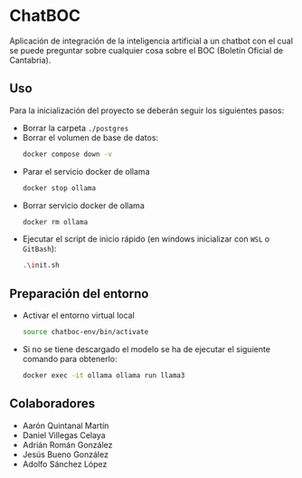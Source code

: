 # ChatBOC

Aplicación de integración de la inteligencia artificial a un chatbot con el cual se puede preguntar sobre cualquier cosa sobre el BOC (Boletín Oficial de Cantabria).

## Uso
Para la inicialización del proyecto se deberán seguir los siguientes pasos:

- Borrar la carpeta `./postgres`
- Borrar el volumen de base de datos:
    ```bash
    docker compose down -v
    ```
- Parar el servicio docker de ollama
    ```bash
    docker stop ollama
    ```
- Borrar servicio docker de ollama
    ```bash
    docker rm ollama
    ```
- Ejecutar el script de inicio rápido (en windows inicializar con `WSL` o `GitBash`):
    ```bash
    .\init.sh
    ```

## Preparación del entorno
- Activar el entorno virtual local
    ``` bash
    source chatboc-env/bin/activate
    ``` 
- Si no se tiene descargado el modelo se ha de ejecutar el siguiente comando para obtenerlo:
    ```bash
    docker exec -it ollama ollama run llama3
    ```

## Colaboradores
-  Aarón Quintanal Martín
-  Daniel Villegas Celaya
-  Adrián Román González
-  Jesús Bueno González
-  Adolfo Sánchez López